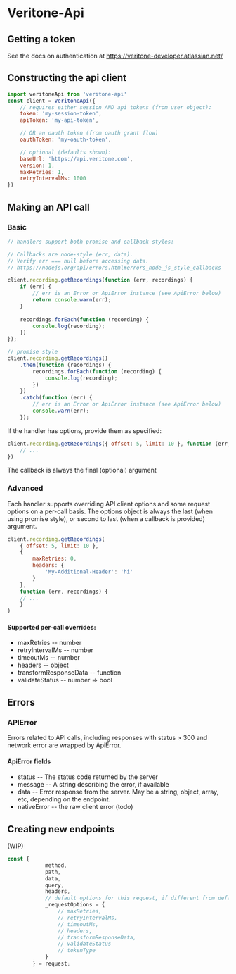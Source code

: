 # Veritone-Api 

## Getting a token
See the docs on authentication at https://veritone-developer.atlassian.net/

## Constructing the api client
```javascript
import veritoneApi from 'veritone-api'
const client = VeritoneApi({
	// requires either session AND api tokens (from user object):
	token: 'my-session-token',
	apiToken: 'my-api-token',

	// OR an oauth token (from oauth grant flow)
	oauthToken: 'my-oauth-token',

	// optional (defaults shown):
	baseUrl: 'https://api.veritone.com',
	version: 1,
	maxRetries: 1,
	retryIntervalMs: 1000
})
```

## Making an API call
### Basic
```javascript
// handlers support both promise and callback styles:

// Callbacks are node-style (err, data). 
// Verify err === null before accessing data. 
// https://nodejs.org/api/errors.html#errors_node_js_style_callbacks

client.recording.getRecordings(function (err, recordings) {
	if (err) {
		// err is an Error or ApiError instance (see ApiError below)
		return console.warn(err);
	}
	
	recordings.forEach(function (recording) {
		console.log(recording);
	})  
});

// promise style
client.recording.getRecordings()
	.then(function (recordings) {
		recordings.forEach(function (recording) {
			console.log(recording);
		})  
	})
	.catch(function (err) {
		// err is an Error or ApiError instance (see ApiError below)
		console.warn(err);
	});
```

If the handler has options, provide them as specified:
```javascript
client.recording.getRecordings({ offset: 5, limit: 10 }, function (err, recordings) {
	// ...
})
```
The callback is always the final (optional) argument

### Advanced
Each handler supports overriding API client options and some request options on a per-call basis. The options object is always the last (when using promise style), or second to last (when a callback is provided) argument.

```javascript
client.recording.getRecordings(
	{ offset: 5, limit: 10 },
	{
		maxRetries: 0,
		headers: {
			'My-Additional-Header': 'hi'
		}
	}, 
	function (err, recordings) {
	// ...
	}
)
```

#### Supported per-call overrides:
* maxRetries -- number
* retryIntervalMs -- number
* timeoutMs -- number
* headers -- object
* transformResponseData -- function
* validateStatus -- number => bool

## Errors
### APIError
Errors related to API calls, including responses with status > 300 and network error are wrapped by ApiError.
#### ApiError fields
* status -- The status code returned by the server
* message -- A string describing the error, if available 
* data -- Error response from the server. May be a string, object, array, etc, depending on the endpoint.
* nativeError -- the raw client error (todo)

## Creating new endpoints
(WIP)
```javascript
const {
			method,
			path,
			data,
			query,
			headers,
			// default options for this request, if different from defaults
			_requestOptions = {
				// maxRetries,
				// retryIntervalMs,
				// timeoutMs,
				// headers,
				// transformResponseData,
				// validateStatus
				// tokenType
			}
		} = request;
```
